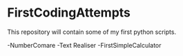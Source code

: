 # FirstCodingAttempts
This repository will contain some of my first python scripts.

-NumberComare
-Text Realiser
-FirstSimpleCalculator
